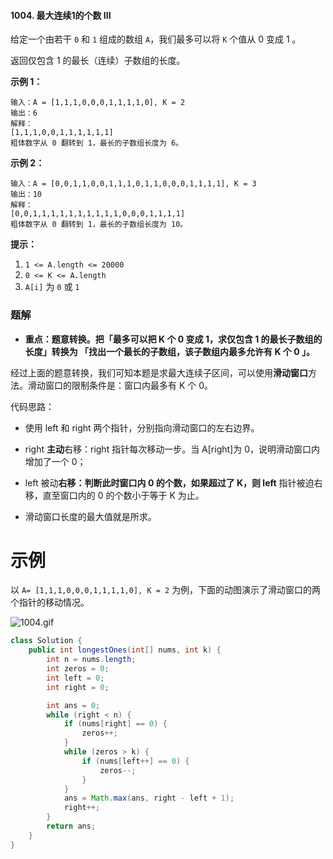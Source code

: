 #### 1004. 最大连续1的个数 III

给定一个由若干 `0` 和 `1` 组成的数组 `A`，我们最多可以将 `K` 个值从 0 变成 1 。

返回仅包含 1 的最长（连续）子数组的长度。

**示例 1：**

```shell
输入：A = [1,1,1,0,0,0,1,1,1,1,0], K = 2
输出：6
解释： 
[1,1,1,0,0,1,1,1,1,1,1]
粗体数字从 0 翻转到 1，最长的子数组长度为 6。
```

**示例 2：**

```shell
输入：A = [0,0,1,1,0,0,1,1,1,0,1,1,0,0,0,1,1,1,1], K = 3
输出：10
解释：
[0,0,1,1,1,1,1,1,1,1,1,1,0,0,0,1,1,1,1]
粗体数字从 0 翻转到 1，最长的子数组长度为 10。
```

**提示：**

1. `1 <= A.length <= 20000`
2. `0 <= K <= A.length`
3. `A[i]` 为 `0` 或 `1` 

### 题解

- **重点：题意转换。把「最多可以把 K 个 0 变成 1，求仅包含 1 的最长子数组的长度」转换为 「找出一个最长的子数组，该子数组内最多允许有 K 个 0 」。**

经过上面的题意转换，我们可知本题是求最大连续子区间，可以使用**滑动窗口**方法。滑动窗口的限制条件是：窗口内最多有 K 个 0。

代码思路：

* 使用 left 和 right 两个指针，分别指向滑动窗口的左右边界。

* right **主动**右移：right 指针每次移动一步。当 A[right]为 0，说明滑动窗口内增加了一个 0；

* left 被动**右移：判断此时窗口内 0 的个数，如果超过了 K，则 left** 指针被迫右移，直至窗口内的 0 的个数小于等于 K 为止。

* 滑动窗口长度的最大值就是所求。

# 示例

以 `A= [1,1,1,0,0,0,1,1,1,1,0], K = 2` 为例，下面的动图演示了滑动窗口的两个指针的移动情况。

![1004.gif](./images/最大连续1的个数%20III/1.gif)

```java
class Solution {
    public int longestOnes(int[] nums, int k) {
        int n = nums.length;
        int zeros = 0;
        int left = 0;
        int right = 0;

        int ans = 0;
        while (right < n) {
            if (nums[right] == 0) {
                zeros++;
            }
            while (zeros > k) {
                if (nums[left++] == 0) {
                    zeros--;
                }
            }
            ans = Math.max(ans, right - left + 1);
            right++;
        }
        return ans;
    }
}
```

